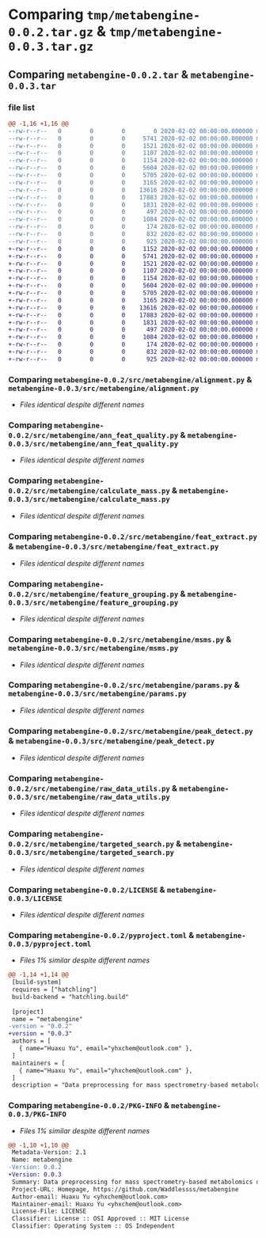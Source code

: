# Comparing `tmp/metabengine-0.0.2.tar.gz` & `tmp/metabengine-0.0.3.tar.gz`

## Comparing `metabengine-0.0.2.tar` & `metabengine-0.0.3.tar`

### file list

```diff
@@ -1,16 +1,16 @@
--rw-r--r--   0        0        0        0 2020-02-02 00:00:00.000000 metabengine-0.0.2/src/metabengine/__init__.py
--rw-r--r--   0        0        0     5741 2020-02-02 00:00:00.000000 metabengine-0.0.2/src/metabengine/alignment.py
--rw-r--r--   0        0        0     1521 2020-02-02 00:00:00.000000 metabengine-0.0.2/src/metabengine/ann_feat_quality.py
--rw-r--r--   0        0        0     1107 2020-02-02 00:00:00.000000 metabengine-0.0.2/src/metabengine/calculate_mass.py
--rw-r--r--   0        0        0     1154 2020-02-02 00:00:00.000000 metabengine-0.0.2/src/metabengine/feat_extract.py
--rw-r--r--   0        0        0     5604 2020-02-02 00:00:00.000000 metabengine-0.0.2/src/metabengine/feature_grouping.py
--rw-r--r--   0        0        0     5705 2020-02-02 00:00:00.000000 metabengine-0.0.2/src/metabengine/msms.py
--rw-r--r--   0        0        0     3165 2020-02-02 00:00:00.000000 metabengine-0.0.2/src/metabengine/params.py
--rw-r--r--   0        0        0    13616 2020-02-02 00:00:00.000000 metabengine-0.0.2/src/metabengine/peak_detect.py
--rw-r--r--   0        0        0    17883 2020-02-02 00:00:00.000000 metabengine-0.0.2/src/metabengine/raw_data_utils.py
--rw-r--r--   0        0        0     1831 2020-02-02 00:00:00.000000 metabengine-0.0.2/src/metabengine/targeted_search.py
--rw-r--r--   0        0        0      497 2020-02-02 00:00:00.000000 metabengine-0.0.2/src/metabengine/visual.py
--rw-r--r--   0        0        0     1084 2020-02-02 00:00:00.000000 metabengine-0.0.2/LICENSE
--rw-r--r--   0        0        0      174 2020-02-02 00:00:00.000000 metabengine-0.0.2/README.md
--rw-r--r--   0        0        0      832 2020-02-02 00:00:00.000000 metabengine-0.0.2/pyproject.toml
--rw-r--r--   0        0        0      925 2020-02-02 00:00:00.000000 metabengine-0.0.2/PKG-INFO
+-rw-r--r--   0        0        0     1152 2020-02-02 00:00:00.000000 metabengine-0.0.3/src/metabengine/__init__.py
+-rw-r--r--   0        0        0     5741 2020-02-02 00:00:00.000000 metabengine-0.0.3/src/metabengine/alignment.py
+-rw-r--r--   0        0        0     1521 2020-02-02 00:00:00.000000 metabengine-0.0.3/src/metabengine/ann_feat_quality.py
+-rw-r--r--   0        0        0     1107 2020-02-02 00:00:00.000000 metabengine-0.0.3/src/metabengine/calculate_mass.py
+-rw-r--r--   0        0        0     1154 2020-02-02 00:00:00.000000 metabengine-0.0.3/src/metabengine/feat_extract.py
+-rw-r--r--   0        0        0     5604 2020-02-02 00:00:00.000000 metabengine-0.0.3/src/metabengine/feature_grouping.py
+-rw-r--r--   0        0        0     5705 2020-02-02 00:00:00.000000 metabengine-0.0.3/src/metabengine/msms.py
+-rw-r--r--   0        0        0     3165 2020-02-02 00:00:00.000000 metabengine-0.0.3/src/metabengine/params.py
+-rw-r--r--   0        0        0    13616 2020-02-02 00:00:00.000000 metabengine-0.0.3/src/metabengine/peak_detect.py
+-rw-r--r--   0        0        0    17883 2020-02-02 00:00:00.000000 metabengine-0.0.3/src/metabengine/raw_data_utils.py
+-rw-r--r--   0        0        0     1831 2020-02-02 00:00:00.000000 metabengine-0.0.3/src/metabengine/targeted_search.py
+-rw-r--r--   0        0        0      497 2020-02-02 00:00:00.000000 metabengine-0.0.3/src/metabengine/visual.py
+-rw-r--r--   0        0        0     1084 2020-02-02 00:00:00.000000 metabengine-0.0.3/LICENSE
+-rw-r--r--   0        0        0      174 2020-02-02 00:00:00.000000 metabengine-0.0.3/README.md
+-rw-r--r--   0        0        0      832 2020-02-02 00:00:00.000000 metabengine-0.0.3/pyproject.toml
+-rw-r--r--   0        0        0      925 2020-02-02 00:00:00.000000 metabengine-0.0.3/PKG-INFO
```

### Comparing `metabengine-0.0.2/src/metabengine/alignment.py` & `metabengine-0.0.3/src/metabengine/alignment.py`

 * *Files identical despite different names*

### Comparing `metabengine-0.0.2/src/metabengine/ann_feat_quality.py` & `metabengine-0.0.3/src/metabengine/ann_feat_quality.py`

 * *Files identical despite different names*

### Comparing `metabengine-0.0.2/src/metabengine/calculate_mass.py` & `metabengine-0.0.3/src/metabengine/calculate_mass.py`

 * *Files identical despite different names*

### Comparing `metabengine-0.0.2/src/metabengine/feat_extract.py` & `metabengine-0.0.3/src/metabengine/feat_extract.py`

 * *Files identical despite different names*

### Comparing `metabengine-0.0.2/src/metabengine/feature_grouping.py` & `metabengine-0.0.3/src/metabengine/feature_grouping.py`

 * *Files identical despite different names*

### Comparing `metabengine-0.0.2/src/metabengine/msms.py` & `metabengine-0.0.3/src/metabengine/msms.py`

 * *Files identical despite different names*

### Comparing `metabengine-0.0.2/src/metabengine/params.py` & `metabengine-0.0.3/src/metabengine/params.py`

 * *Files identical despite different names*

### Comparing `metabengine-0.0.2/src/metabengine/peak_detect.py` & `metabengine-0.0.3/src/metabengine/peak_detect.py`

 * *Files identical despite different names*

### Comparing `metabengine-0.0.2/src/metabengine/raw_data_utils.py` & `metabengine-0.0.3/src/metabengine/raw_data_utils.py`

 * *Files identical despite different names*

### Comparing `metabengine-0.0.2/src/metabengine/targeted_search.py` & `metabengine-0.0.3/src/metabengine/targeted_search.py`

 * *Files identical despite different names*

### Comparing `metabengine-0.0.2/LICENSE` & `metabengine-0.0.3/LICENSE`

 * *Files identical despite different names*

### Comparing `metabengine-0.0.2/pyproject.toml` & `metabengine-0.0.3/pyproject.toml`

 * *Files 1% similar despite different names*

```diff
@@ -1,14 +1,14 @@
 [build-system]
 requires = ["hatchling"]
 build-backend = "hatchling.build"
 
 [project]
 name = "metabengine"
-version = "0.0.2"
+version = "0.0.3"
 authors = [
   { name="Huaxu Yu", email="yhxchem@outlook.com" },
 ]
 maintainers = [
   { name="Huaxu Yu", email="yhxchem@outlook.com" },
 ]
 description = "Data preprocessing for mass spectrometry-based metabolomics data"
```

### Comparing `metabengine-0.0.2/PKG-INFO` & `metabengine-0.0.3/PKG-INFO`

 * *Files 1% similar despite different names*

```diff
@@ -1,10 +1,10 @@
 Metadata-Version: 2.1
 Name: metabengine
-Version: 0.0.2
+Version: 0.0.3
 Summary: Data preprocessing for mass spectrometry-based metabolomics data
 Project-URL: Homepage, https://github.com/Waddlessss/metabengine
 Author-email: Huaxu Yu <yhxchem@outlook.com>
 Maintainer-email: Huaxu Yu <yhxchem@outlook.com>
 License-File: LICENSE
 Classifier: License :: OSI Approved :: MIT License
 Classifier: Operating System :: OS Independent
```

